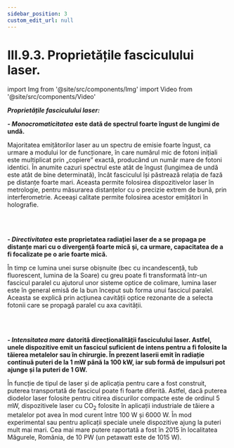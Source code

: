 ```yaml
---
sidebar_position: 3
custom_edit_url: null
---
```


# III.9.3. Proprietățile fasciculului laser.





import Img from '@site/src/components/Img'
import Video from '@site/src/components/Video'




<div class="alert alert--primary" role="alert">

***Proprietățile fasciculului laser:***

***- Monocromaticitatea*** **este dată de spectrul foarte îngust de lungimi de undă.**

Majoritatea emițătorilor laser au un spectru de emisie foarte îngust, ca urmare a modului lor de funcționare, în care numărul mic de fotoni inițiali este multiplicat prin „copiere” exactă, producând un număr mare de fotoni identici. În anumite cazuri spectrul este atât de îngust (lungimea de undă este atât de bine determinată), încât fasciculul își păstrează relația de fază pe distanțe foarte mari. Aceasta permite folosirea dispozitivelor laser în metrologie, pentru măsurarea distanțelor cu o precizie extrem de bună, prin interferometrie. Aceeași calitate permite folosirea acestor emițători în holografie.

<br></br>






***- Directivitatea*** **este proprietatea radiației laser de a se propaga pe distanțe mari cu o divergență foarte mică și, ca urmare, capacitatea de a fi focalizate pe o arie foarte mică.**

În timp ce lumina unei surse obișnuite (bec cu incandescență, tub fluorescent, lumina de la Soare) cu greu poate fi transformată într-un fascicul paralel cu ajutorul unor sisteme optice de colimare, lumina laser este în general emisă de la bun început sub forma unui fascicul paralel. Aceasta se explică prin acțiunea cavității optice rezonante de a selecta fotonii care se propagă paralel cu axa cavității.


<br></br>



***- Intensitatea mare*** **datorită direcționalității fasciculului laser. Astfel, unele dispozitive emit un fascicul suficient de intens pentru a fi folosite la tăierea metalelor sau în chirurgie. În prezent laserii emit în radiație continuă puteri de la 1 mW până la 100 kW, iar sub formă de impulsuri pot ajunge și la puteri de 1 GW.**


În funcție de tipul de laser și de aplicația pentru care a fost construit, puterea transportată de fascicul poate fi foarte diferită. Astfel, dacă puterea diodelor laser folosite pentru citirea discurilor compacte este de ordinul 5 mW, dispozitivele laser cu CO<sub>2</sub> folosite în aplicații industriale de tăiere a metalelor pot avea în mod curent între 100 W și 6000 W. În mod experimental sau pentru aplicații speciale unele dispozitive ajung la puteri mult mai mari. Cea mai mare putere raportată a fost în 2015 în localitatea Măgurele, România, de 10 PW (un petawatt este de 1015 W).






</div>


